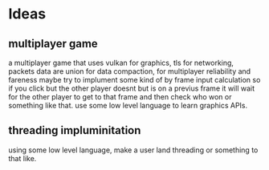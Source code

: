 # Ideas
## multiplayer game
a multiplayer game that uses vulkan for graphics, tls for networking, packets data are union for data compaction, for multiplayer reliability and fareness maybe try to implument some kind of by frame input calculation so if you click but the other player doesnt but is on a previus frame it will wait for the other player to get to that frame and then check who won or something like that.
use some low level language to learn graphics APIs.
## threading impluminitation
using some low level language, make a user land threading or something to that like.

